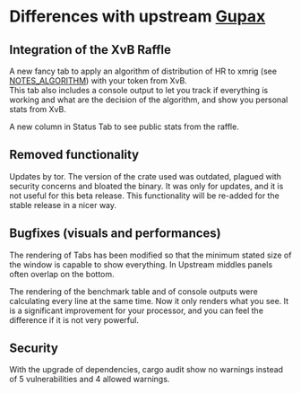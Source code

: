 # Differences with upstream [Gupax](https://github.com/hinto-janai/gupax)

## Integration of the XvB Raffle

A new fancy tab to apply an algorithm of distribution of HR to xmrig (see [NOTES_ALGORITHM](NOTES_ALGORITHMS)) with your token from XvB.  
This tab also includes a console output to let you track if everything is working and what are the decision of the algorithm, and show you personal stats from XvB.

A new column in Status Tab to see public stats from the raffle.

## Removed functionality

Updates by tor. The version of the crate used was outdated, plagued with security concerns and bloated the binary.
It was only for updates, and it is not useful for this beta release.
This functionality will be re-added for the stable release in a nicer way.

## Bugfixes (visuals and performances)

The rendering of Tabs has been modified so that the minimum stated size of the window is capable to show everything. In Upstream middles panels often overlap on the bottom.

The rendering of the benchmark table and of console outputs were calculating every line at the same time. Now it only renders what you see. It is a significant improvement for your processor, and you can feel the difference if it is not very powerful.

## Security

With the upgrade of dependencies, cargo audit show no warnings instead of 5 vulnerabilities and 4 allowed warnings. 

